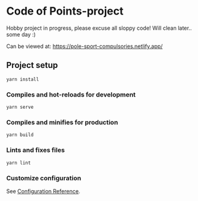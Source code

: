 # Code of Points-project
Hobby project in progress, please excuse all sloppy code! Will clean later.. some day :)

Can be viewed at: https://pole-sport-compulsories.netlify.app/

## Project setup
```
yarn install
```

### Compiles and hot-reloads for development
```
yarn serve
```

### Compiles and minifies for production
```
yarn build
```

### Lints and fixes files
```
yarn lint
```

### Customize configuration
See [Configuration Reference](https://cli.vuejs.org/config/).
